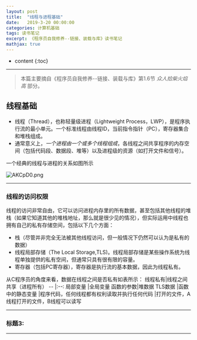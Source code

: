 ```yaml
---
layout: post
title:  "线程与进程基础"
date:   2019-3-20 00:00:00
categories: 计算机基础
tags: 读书笔记
excerpt: 《程序员自我修养--链接、装载与库》读书笔记
mathjax: true
---
```

* content
{:toc}
---


> 本篇主要摘自《程序员自我修养--链接、装载与库》第1.6节 *众人拾柴火焰高* 部分。


## 线程基础


- 线程（Thread），也称轻量级进程（Lightweight Process，LWP），是程序执行流的最小单元。一个标准线程由线程ID，当前指令指针（PC），寄存器集合和堆栈组成。<br/>
- 通常意义上，*一个进程由一个或多个线程组成*，各线程之间共享程序的内存空间（包括代码段、数据段、堆等）以及进程级的资源（如打开文件和信号）。<br/>

一个经典的线程与进程的关系如图所示

![AKCpD0.png](https://s2.ax1x.com/2019/03/20/AKCpD0.png)

---

### 线程的访问权限

线程的访问非常自由，它可以访问进程内存里的所有数据，甚至包括其他线程的堆栈（如果它知道其他的堆栈地址，那么就是很少见的情况），但实际运用中线程也拥有自己的私有存储空间，包括以下几个方面：<br/>

- 栈（尽管并非完全无法被其他线程访问，但一般情况下仍然可以认为是私有的数据）<br/>
- 线程局部存储（The Local Storage,TLS)。线程局部存储是某些操作系统为线程单独提供的私有空间，但通常只具有很有限的容量。<br/>
- 寄存器（包括PC寄存器），寄存器是执行流的基本数据，因此为线程私有。<br/>

从C程序员的角度来看，数据在线程之间是否私有如表所示：
线程私有|线程之间共享（进程所有）
--        |:--:
局部变量  |全局变量
函数的参数|堆数据
TLS数据   |函数中的静态变量
          |程序代码，任何线程都有权利读取并执行任何代码
          |打开的文件，A线程打开的文件，B线程可以读写
	
	
	




---

### 标题3:



---
